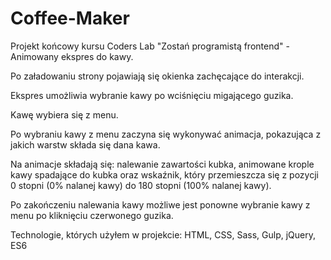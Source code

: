 # Coffee-Maker

Projekt końcowy kursu Coders Lab "Zostań programistą frontend" - Animowany ekspres do kawy.

Po załadowaniu strony pojawiają się okienka zachęcające do interakcji.

Ekspres umożliwia wybranie kawy po wciśnięciu migającego guzika.

Kawę wybiera się z menu.

Po wybraniu kawy z menu zaczyna się wykonywać animacja, pokazująca z jakich warstw składa się dana kawa.

Na animacje składają się: nalewanie zawartości kubka, animowane krople kawy spadające do kubka oraz wskaźnik, który przemieszcza się z pozycji 0 stopni (0% nalanej kawy) do 180 stopni (100% nalanej kawy).

Po zakończeniu nalewania kawy możliwe jest ponowne wybranie kawy z menu po kliknięciu czerwonego guzika.


Technologie, których użyłem w projekcie:
HTML, CSS, Sass, Gulp, jQuery, ES6
